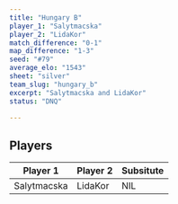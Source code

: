 ```yaml
---
title: "Hungary B"
player_1: "Salytmacska"
player_2: "LidaKor"
match_difference: "0-1"
map_difference: "1-3"
seed: "#79"
average_elo: "1543"
sheet: "silver"
team_slug: "hungary_b"
excerpt: "Salytmacska and LidaKor"
status: "DNQ"

---
```

## Players

| Player 1 | Player 2 | Subsitute |
| -- | -- | -- |
| Salytmacska | LidaKor | NIL |
